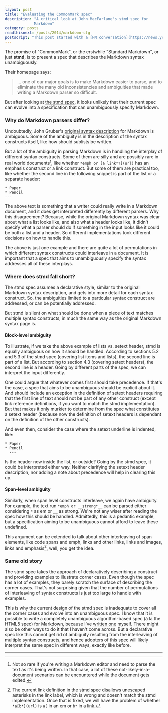 ```yaml
---
layout: post
title: "Evaluating the CommonMark spec"
description: "A critical look at John MacFarlane's stmd spec for
             Markdown"
category: posts
readthisnext: /posts/2014/markdown-cfg
postscript: "This post started with a [HN conversation](https://news.ycombinator.com/item?id=8267039) with John MacFarlane (primary author of CommonMark) and forms the basis of [this post](http://talk.commonmark.org/t/571) in the CommonMark forum."
---
```


The promise of "CommonMark", or the erstwhile "Standard Markdown",
or just **stmd**, is to present a spec that describes the Markdown
syntax unambiguously. 

Their homepage says:

> ... one of our major goals is to make Markdown easier to parse, and to
> eliminate the many old inconsistencies and ambiguities that made writing
> a Markdown parser so difficult.

But after looking at [the stmd spec][stmd_spec], it looks unlikely
that their current spec can evolve into a specification that can
unambiguously specify Markdown.

### Why do Markdown parsers differ?

Undoubtedly, John Gruber's [original syntax description] for Markdown is
ambiguous. Some of the ambiguity is in the description of the syntax
constructs itself, like how should sublists be written.

But a lot of the ambiguity in parsing Markdown is in handling the
interplay of different syntax constructs. Some of them are silly and
are possibly rare in real world documents[^1], like
whether `*emph or [a link*?](url)` has an emphasis construct or a link
construct. But some of them are practical too, like whether the second
line in the following snippet is part of the list or a separate header:

~~~
* Paper
* Pencil
---
~~~

The above text is something that a writer could really write in a
Markdown document, and it does get interpreted differently by different
parsers. Why this disagreement? Because, while the original Markdown
syntax was clear about what a list looks like, and also what a header
looks like, it didn't specify what a parser should do if something in
the input looks like it could be both a list and a header. So different
implementations took different decisions on how to handle this.

The above is just one example and there are quite a lot of permutations
in which different syntax constructs could interleave in a document. It
is important that a spec that aims to unambiguously specify the syntax
addresses all of these interplays.

### Where does stmd fall short?

The stmd spec assumes a declarative style, similar to the original
Markdown syntax description, and gets into more detail for each syntax
construct. So, the ambiguities limited to a particular syntax construct
are addressed, or can be potentially addressed.

But stmd is silent on what should be done when a piece of text matches
multiple syntax constructs, in much the same way as the original
Markdown syntax page is.

#### Block-level ambiguity

To illustrate, if we take the above example of lists vs. setext header,
stmd is equally ambiguous on how it should be handled. According to
sections 5.2 and 5.3 of the stmd spec (covering list items and lists),
the second line is part of a list. But according to section 4.3
(covering setext headers), the second line is a header. Going by
different parts of the spec, we can interpret the input differently.

One could argue that whatever comes first should take precedence. If
that's the case, a spec that aims to be unambiguous should be explicit
about it. And should include an exception in the definition of setext
headers requiring that the first line of text should not be part of any
other construct (except link reference definitions, if you want to match
the stmd implementation). But that makes it only murkier to determine
from the spec what constitutes a setext header (because now the
definition of setext headers is dependant on the definition of the other
constructs).

And even then, consider the case where the setext underline is indented,
like:

~~~
* Paper
* Pencil
  ---
~~~

Is the header now inside the list, or outside? Going by the stmd spec,
it could be interpreted either way. Neither clarifying the setext
header description, nor adding a note about precedence will help in
clearing this up.

#### Span-level ambiguity

Similarly, when span level constructs interleave, we again have
ambiguity. For example, the text run `*emph or __strong*__` can be
parsed either considering `*` as em or `__` as strong. We're not any
wiser after reading the spec how this should be handled. Admittedly,
this is a pedantic example, but a specification aiming to be unambiguous
cannot afford to leave these undefined.

This argument can be extended to talk about other interleaving of span elements,
like code spans and emph, links and other links, links and images, links
and emphasis[^2], well, you get the idea.

### Same old story

The stmd spec takes the approach of declaratively describing a construct
and providing examples to illustrate corner cases. Even though the spec
has a lot of examples, they barely scratch the surface of describing the
corner cases. That's not surprising given that the number of
permutations of interleaving of syntax constructs is just too large to
handle with examples.

This is why the current design of the stmd spec is inadequate to cover
all the corner cases and evolve into an unambiguous spec. I know that it
is possible to write a completely unambiguous algorithm-based spec (à la
the HTML5 spec) for Markdown, because I've [written one][vfmd] myself.
There might also be other ways to do it that I haven't come across. But
a declarative spec like this cannot get rid of ambiguity resulting from
the interleaving of multiple syntax constructs, and hence adopters of
this spec will likely interpret the same spec in different ways, exactly
like before.

[stmd]: http://jgm.github.io/stmd/
[stmd_spec]: http://jgm.github.io/stmd/spec.html
[original syntax description]: http://daringfireball.net/projects/markdown/syntax
[vfmd]: http://www.vfmd.org/

---

[^1]: Not so rare if you're writing a Markdown editor and need to parse
      the text as it's being written. In that case, a lot of these
      not-likely-in-a-document scenarios can be encountered while the
      document gets edited.

[^2]: The current link definition in the stmd spec disallows unescaped
      asterisks in the link label, which is wrong and doesn't match the stmd
      implementation. Once that is fixed, we will have the problem of whether
      `*a[b*](url)` is `a[` in an em or `b*` in a link.

